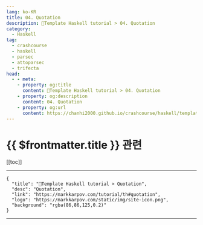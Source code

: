 ```yaml
---
lang: ko-KR
title: 04. Quotation
description: 🐑Template Haskell tutorial > 04. Quotation
category:
  - Haskell
tag: 
  - crashcourse
  - haskell
  - parsec
  - attoparsec
  - trifecta
head:
  - - meta:
    - property: og:title
      content: 🐑Template Haskell tutorial > 04. Quotation
    - property: og:description
      content: 04. Quotation
    - property: og:url
      content: https://chanhi2000.github.io/crashcourse/haskell/template-haskell/04.html
---
```


# {{ $frontmatter.title }} 관련

[[toc]]

---

```component VPCard
{
  "title": "🐑Template Haskell tutorial > Quotation",
  "desc": "Quotation",
  "link": "https://markkarpov.com/tutorial/th#quotation",
  "logo": "https://markkarpov.com/static/img/site-icon.png",
  "background": "rgba(86,86,125,0.2)"
}
```

---
